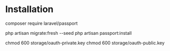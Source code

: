 
# Installation

composer require laravel/passport

php artisan migrate:fresh --seed
php artisan passport:install

chmod 600 storage/oauth-private.key
chmod 600 storage/oauth-public.key
